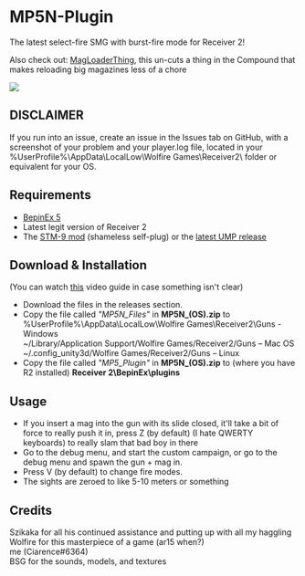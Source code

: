 # MP5N-Plugin
The latest select-fire SMG with burst-fire mode for Receiver 2!<br>

Also check out: [MagLoaderThing](https://github.com/CiarenceW/MagLoaderThing), this un-cuts a thing in the Compound that makes reloading big magazines less of a chore

<image align="center" src="imagesandstuff/main.png">

## DISCLAIMER
If you run into an issue, create an issue in the Issues tab on GitHub, with a screenshot of your problem and your player.log file, located in your  %UserProfile%\AppData\LocalLow\Wolfire Games\Receiver2\ folder or equivalent for your OS.

## Requirements
 - [BepinEx 5](https://github.com/BepInEx/BepInEx/releases/tag/v5.4.21)
 - Latest legit version of Receiver 2
 - The [STM-9 mod](https://github.com/CiarenceW/STM9_plugin/releases/tag/v1.2.0) (shameless self-plug) or the [latest UMP release](https://github.com/Szikaka-97/UMP_Plugin/releases/tag/1.0.3)
## Download & Installation
(You can watch [this](https://www.youtube.com/watch?v=xe5f_CwQQVo) video guide in case something isn't clear)  							
 - Download the files in the releases section.<br />
 - Copy the file called _"MP5N_Files"_ in **MP5N_(OS).zip** to <br />
 %UserProfile%\AppData\LocalLow\Wolfire Games\Receiver2\Guns - Windows <br />
 ~/Library/Application Support/Wolfire Games/Receiver2/Guns – Mac OS<br />
 ~/.config_unity3d/Wolfire Games/Receiver2/Guns – Linux <br />
 - Copy the file called _"MP5_Plugin"_ in **MP5N_(OS).zip** to (where you have R2 installed) **Receiver 2\BepinEx\plugins**
 ## Usage
 - If you insert a mag into the gun with its slide closed, it'll take a bit of force to really push it in, press Z (by default) (I hate QWERTY keyboards) to really slam that bad boy in there
 - Go to the debug menu, and start the custom campaign, or go to the debug menu and spawn the gun + mag in.<br>
 - Press V (by default) to change fire modes.<br>
 - The sights are zeroed to like 5-10 meters or something
## Credits
 Szikaka for all his continued assistance and putting up with all my haggling</br>
 Wolfire for this masterpiece of a game (ar15 when?)</br>
 me (Ciarence#6364) </br>
 BSG for the sounds, models, and textures</br>
